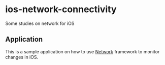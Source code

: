 # ios-network-connectivity

Some studies on network for iOS

## Application

This is a sample application on how to use [Network](https://developer.apple.com/documentation/network) framework to monitor changes in iOS.